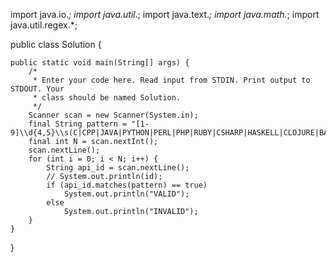 import java.io.*;
import java.util.*;
import java.text.*;
import java.math.*;
import java.util.regex.*;

public class Solution {

    public static void main(String[] args) {
        /*
         * Enter your code here. Read input from STDIN. Print output to STDOUT. Your
         * class should be named Solution.
         */
        Scanner scan = new Scanner(System.in);
        final String pattern = "[1-9]\\d{4,5}\\s(C|CPP|JAVA|PYTHON|PERL|PHP|RUBY|CSHARP|HASKELL|CLOJURE|BASH|SCALA|ERLANG|CLISP|LUA|BRAINFUCK|JAVASCRIPT|GO|D|OCAML|R|PASCAL|SBCL|DART|GROOVY|OBJECTIVEC)";
        final int N = scan.nextInt();
        scan.nextLine();
        for (int i = 0; i < N; i++) {
            String api_id = scan.nextLine();
            // System.out.println(id);
            if (api_id.matches(pattern) == true)
                System.out.println("VALID");
            else
                System.out.println("INVALID");
        }
    }
}